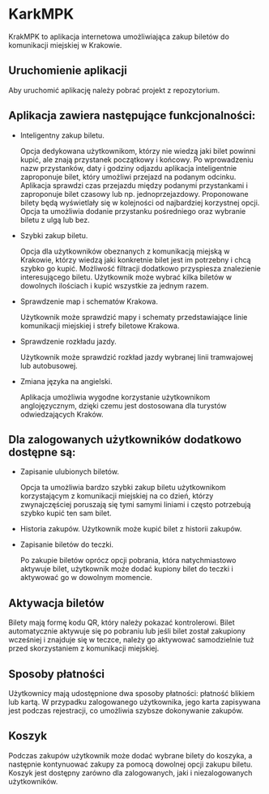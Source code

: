 # KarkMPK 

KrakMPK to aplikacja internetowa umożliwiająca zakup biletów do komunikacji miejskiej w Krakowie.


## Uruchomienie aplikacji

Aby uruchomić aplikację należy pobrać projekt z repozytorium.
    
## Aplikacja zawiera następujące funkcjonalności:

 - Inteligentny zakup biletu.

    Opcja dedykowana użytkownikom, którzy nie wiedzą jaki bilet powinni kupić, ale znają przystanek początkowy i końcowy. Po wprowadzeniu nazw przystanków, daty i godziny odjazdu aplikacja inteligentnie zaproponuje bilet, który umożliwi przejazd na podanym odcinku. Aplikacja sprawdzi czas przejazdu między podanymi przystankami i zaproponuje bilet czasowy lub np. jednoprzejazdowy. Proponowane bilety będą wyświetlały się w kolejności od najbardziej korzystnej opcji. Opcja ta umożliwia dodanie przystanku pośredniego oraz wybranie biletu z ulgą lub bez.
    
 - Szybki zakup biletu.

    Opcja dla użytkowników obeznanych z komunikacją miejską w Krakowie, którzy wiedzą jaki konkretnie bilet jest im potrzebny i chcą szybko go kupić. Możliwość filtracji dodatkowo przyspiesza znalezienie interesującego biletu. Użytkownik może wybrać kilka biletów w dowolnych ilościach i kupić wszystkie za jednym razem.

 - Sprawdzenie map i schematów Krakowa.

    Użytkownik może sprawdzić mapy i schematy przedstawiające linie komunikacji miejskiej i strefy biletowe Krakowa.

 - Sprawdzenie rozkładu jazdy.

    Użytkownik może sprawdzić rozkład jazdy wybranej linii tramwajowej lub autobusowej.

 - Zmiana języka na angielski.

    Aplikacja umożliwia wygodne korzystanie użytkownikom anglojęzycznym, dzięki czemu jest dostosowana dla turystów odwiedzających Kraków.

## Dla zalogowanych użytkowników dodatkowo dostępne są:
 - Zapisanie ulubionych biletów.

    Opcja ta umożliwia bardzo szybki zakup biletu użytkownikom korzystającym z komunikacji miejskiej na co dzień, którzy zwynajczęściej poruszają się tymi samymi liniami i często potrzebują szybko kupić ten sam bilet.

 - Historia zakupów.
    Użytkownik może kupić bilet z historii zakupów.

 - Zapisanie biletów do teczki.
     
    Po zakupie biletów oprócz opcji pobrania, która natychmiastowo aktywuje bilet, użytkownik może dodać kupiony bilet do teczki i aktywować go w dowolnym momencie. 

## Aktywacja biletów
Bilety mają formę kodu QR, który należy pokazać kontrolerowi. Bilet automatycznie aktywuje się po pobraniu lub jeśli bilet został zakupiony wcześniej i znajduje się w teczce, należy go aktywować samodzielnie tuż przed skorzystaniem z komunikacji miejskiej.

## Sposoby płatności
Użytkownicy mają udostępnione dwa sposoby płatności: płatność blikiem lub kartą. W przypadku zalogowanego użytkownika, jego karta zapisywana jest podczas rejestracji, co umożliwia szybsze dokonywanie zakupów.

## Koszyk
Podczas zakupów użytkownik może dodać wybrane bilety do koszyka, a następnie kontynuować zakupy za pomocą dowolnej opcji zakupu biletu. Koszyk jest dostępny zarówno dla zalogowanych, jaki i niezalogowanych użytkowników.
